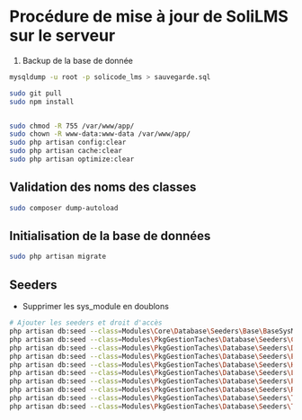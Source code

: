 # Procédure de mise à jour de SoliLMS sur le serveur




1. Backup de la base de donnée 


````bash
mysqldump -u root -p solicode_lms > sauvegarde.sql
````


````bash
sudo git pull
sudo npm install


sudo chmod -R 755 /var/www/app/
sudo chown -R www-data:www-data /var/www/app/
sudo php artisan config:clear
sudo php artisan cache:clear
sudo php artisan optimize:clear
````

## Validation des noms des classes

````bash
sudo composer dump-autoload
````




## Initialisation de la base de données

````bash
sudo php artisan migrate
````


## Seeders 

- Supprimer les sys_module en doublons 


````bash
# Ajouter les seeders et droit d'accès
php artisan db:seed --class=Modules\Core\Database\Seeders\Base\BaseSysModuleSeeder
php artisan db:seed --class=Modules\PkgGestionTaches\Database\Seeders\CommentaireRealisationTacheSeeder
php artisan db:seed --class=Modules\PkgGestionTaches\Database\Seeders\DependanceTacheSeeder
php artisan db:seed --class=Modules\PkgGestionTaches\Database\Seeders\EtatRealisationTacheSeeder
php artisan db:seed --class=Modules\PkgGestionTaches\Database\Seeders\HistoriqueRealisationTacheSeeder
php artisan db:seed --class=Modules\PkgGestionTaches\Database\Seeders\LabelRealisationTacheSeeder
php artisan db:seed --class=Modules\PkgGestionTaches\Database\Seeders\PrioriteTacheSeeder
php artisan db:seed --class=Modules\PkgGestionTaches\Database\Seeders\RealisationTacheSeeder
php artisan db:seed --class=Modules\PkgGestionTaches\Database\Seeders\TacheSeeder
php artisan db:seed --class=Modules\PkgGestionTaches\Database\Seeders\TypeDependanceTacheSeeder

````